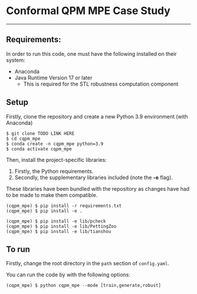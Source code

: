 # Conformal QPM MPE Case Study
---

## Requirements:

In order to run this code, one must have the following installed on their system:

- Anaconda
- Java Runtime Version 17 or later
    - This is required for the STL robustness computation component

## Setup

Firstly, clone the repository and create a new Python 3.9 environment (with Anaconda)

```
$ git clone TODO LINK HERE
$ cd cqpm_mpe
$ conda create -n cqpm_mpe python=3.9
$ conda activate cqpm_mpe
```

Then, install the project-specific libraries:

1. Firstly, the Python requirements.
2. Secondly, the supplementary libraries included (note the **-e** flag).

These libraries have been bundled with the repository as changes have had to be made to make them compatible.

```
(cqpm_mpe) $ pip install -r requirements.txt
(cqpm_mpe) $ pip install -e .

(cqpm_mpe) $ pip install -e lib/pcheck
(cqpm_mpe) $ pip install -e lib/PettingZoo
(cqpm_mpe) $ pip install -e lib/tianshou
```

## To run

Firstly, change the root directory in the `path` section of `config.yaml`.

You can run the code by with the following options:

```
(cqpm_mpe) $ python cqpm_mpe --mode [train,generate,robust]
```
